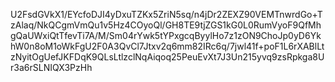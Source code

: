 U2FsdGVkX1/EYcfoDJI4yDxuTZKx5ZriN5sq/n4jDr2ZEXZ90VEMTnwrdGo+TzAlaq/NkQCgmVmQu1v5Hz4COyoQl/GH8TE9tjZGS1kG0L0RumVyoF9QfMhgQaUWxiQtTfevTi7A/M/Sm04rYwk5tYPxgcqByylHo7z1zON9ChoJp0yD6YkhW0n8oM1oWkFgU2F0A3QvCl7Jtxv2q6mm82IRc6q/7jwl41f+poF1L6rXABlLtzNyitOgUefJKFDqK9QLsLtlzclNqAiqoq25PeuEvXt7J3Un215yvq9zsRpkga8Ur3a6rSLNIQX3PzHh